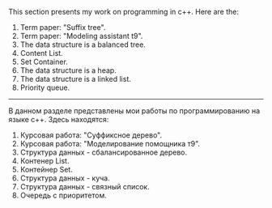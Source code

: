 This section presents my work on programming in c++.
Here are the:
1) Term paper: "Suffix tree".
2) Term paper: "Modeling assistant t9".
3) The data structure is a balanced tree.
4) Content List.
5) Set Container.
6) The data structure is a heap.
7) The data structure is a linked list.
8) Priority queue.

--------------------------------------------------------------------------------- 

В данном разделе представлены мои работы по программированию на языке с++.
Здесь находятся:
1) Курсовая работа: "Суффиксное дерево".
2) Курсовая работа: "Моделирование помощника т9".
3) Структура данных - сбалансированное дерево.
4) Контенер List.
5) Контейнер Set.
6) Структура данных - куча.
7) Структура данных - связный список.
8) Очередь с приоритетом.

